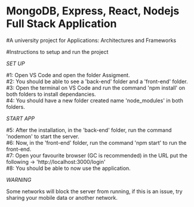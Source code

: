 # MongoDB, Express, React, Nodejs Full Stack Application
#A university project for Applications: Architectures and Frameworks


#Instructions to setup and run the project

*SET UP*


#1: Open VS Code and open the folder Assigment.</br>
#2: You should be able to see a 'back-end' folder and a 'front-end' folder.</br>
#3: Open the terminal on VS Code and run the command 'npm install' on both folders to install dependancies.</br>
#4: You should have a new folder created name 'node_modules' in both folders.</br>

*START APP*

#5: After the installation, in the 'back-end' folder, run the command 'nodemon' to start the server.</br>
#6: Now, in the 'front-end' folder, run the command 'npm start' to run the front-end.</br>
#7: Open your favourite browser (GC is recommended) in the URL put the following -> 'http://localhost:3000/login'</br>
#8: You should be able to now use the application.</br>

*WARNING*

Some networks will block the server from running, if this is an issue, try sharing your mobile data or another network.
